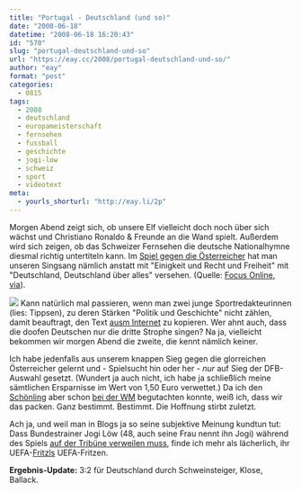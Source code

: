 ```yaml
---
title: "Portugal - Deutschland (und so)"
date: "2008-06-18"
datetime: "2008-06-18 16:20:43"
id: "570"
slug: "portugal-deutschland-und-so"
url: "https://eay.cc/2008/portugal-deutschland-und-so/"
author: "eay"
format: "post"
categories:
  - 0815
tags:
  - 2008
  - deutschland
  - europameisterschaft
  - fernsehen
  - fussball
  - geschichte
  - jogi-low
  - schweiz
  - sport
  - videotext
meta:
  - yourls_shorturl: "http://eay.li/2p"
---
```


Morgen Abend zeigt sich, ob unsere Elf vielleicht doch noch über sich wächst und Christiano Ronaldo & Freunde an die Wand spielt. Außerdem wird sich zeigen, ob das Schweizer Fernsehen die deutsche Nationalhymne diesmal richtig untertiteln kann. Im [Spiel gegen die Österreicher](//eay.cc/2008/osterreich-deutschland/) hat man unseren Singsang nämlich anstatt mit "Einigkeit und Recht und Freiheit" mit "Deutschland, Deutschland über alles" versehen. (Quelle: [Focus Online](http://www.focus.de/kultur/medien/lied-der-deutschen-die-schweiz-singt-strophe-eins_aid_311924.html), [via](http://blog.fanfaktor.de/geschichtskompetenz-beim-schweizer-fernsehen/2008/06/18/)).

![](/uploads/2008/swisstext.jpg) Kann natürlich mal passieren, wenn man zwei junge Sportredakteurinnen (lies: Tippsen), zu deren Stärken "Politik und Geschichte" nicht zählen, damit beauftragt, den Text [ausm Internet](http://de.wikipedia.org/wiki/Deutschlandlied) zu kopieren. Wer ahnt auch, dass die doofen Deutschen nur die dritte Strophe singen? Na ja, vielleicht bekommen wir morgen Abend die zweite, die kennt nämlich keiner.

Ich habe jedenfalls aus unserem knappen Sieg gegen die glorreichen Österreicher gelernt und - Spielsucht hin oder her - _nur_ auf Sieg der DFB-Auswahl gesetzt. (Wundert ja auch nicht, ich habe ja schließlich meine sämtlichen Ersparnisse im Wert von 1,50 Euro verwettet.) Da ich den [Schönling](http://de.wikipedia.org/wiki/Cristiano_Ronaldo) aber schon [bei der WM](http://eay.cc/blog/2006/06/angola_angola_a.shtml) begutachten konnte, weiß ich, dass wir das packen. Ganz bestimmt. Bestimmt. Die Hoffnung stirbt zuletzt.

Ach ja, und weil man in Blogs ja so seine subjektive Meinung kundtun tut: Dass Bundestrainer Jogi Löw (48, auch seine Frau nennt ihn Jogi) während des Spiels [auf der Tribüne verweilen muss](http://www.kicker.de/news/fussball/em/startseite/artikel/379893/), finde ich mehr als lächerlich, ihr UEFA-[Fritzls](http://www.rebelart.net/diary/?p=559) UEFA-Fritzen.

**Ergebnis-Update:** 3:2 für Deutschland durch Schweinsteiger, Klose, Ballack.

